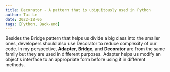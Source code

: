 ```yaml
---
title: Decorator - A pattern that is ubiquitously used in Python
author: Tai Le
date: 2022-12-05
tags: [Python, Back-end]
---
```


Besides the Bridge pattern that helps us divide a big class into the smaller ones, developers should also use Decorator to reduce complexity of our code. In my perspective, **Adapter**, **Bridge**, and **Decorator** are from the same family but they are used in different purposes. Adapter helps us modify an object's interface to an appropriate form before using it in different methods.
